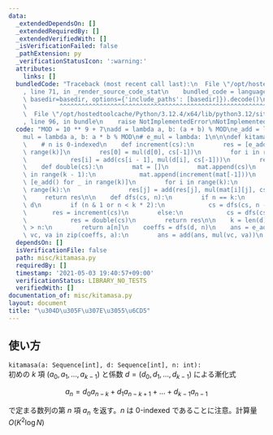 ```yaml
---
data:
  _extendedDependsOn: []
  _extendedRequiredBy: []
  _extendedVerifiedWith: []
  _isVerificationFailed: false
  _pathExtension: py
  _verificationStatusIcon: ':warning:'
  attributes:
    links: []
  bundledCode: "Traceback (most recent call last):\n  File \"/opt/hostedtoolcache/Python/3.12.4/x64/lib/python3.12/site-packages/onlinejudge_verify/documentation/build.py\"\
    , line 71, in _render_source_code_stat\n    bundled_code = language.bundle(stat.path,\
    \ basedir=basedir, options={'include_paths': [basedir]}).decode()\n          \
    \         ^^^^^^^^^^^^^^^^^^^^^^^^^^^^^^^^^^^^^^^^^^^^^^^^^^^^^^^^^^^^^^^^^^^^^^^^^^^^^^^^^\n\
    \  File \"/opt/hostedtoolcache/Python/3.12.4/x64/lib/python3.12/site-packages/onlinejudge_verify/languages/python.py\"\
    , line 96, in bundle\n    raise NotImplementedError\nNotImplementedError\n"
  code: "MOD = 10 ** 9 + 7\nadd = lambda a, b: (a + b) % MOD\ne_add = lambda: 0\n\
    mul = lambda a, b: a * b % MOD\n# e_mul = lambda: 1\n\n\ndef kitamasa(a, d, n):\n\
    \    # n is 0-indexed\n    def increment(cs):\n        res = [e_add() for _ in\
    \ range(k)]\n        res[0] = mul(d[0], cs[-1])\n        for i in range(1, k):\n\
    \            res[i] = add(cs[i - 1], mul(d[i], cs[-1]))\n        return res\n\n\
    \    def double(cs):\n        mat = []\n        mat.append(cs)\n        for i\
    \ in range(k - 1):\n            mat.append(increment(mat[-1]))\n        res =\
    \ [e_add() for _ in range(k)]\n        for i in range(k):\n            for j in\
    \ range(k):\n                res[j] = add(res[j], mul(mat[i][j], cs[i]))\n   \
    \     return res\n\n    def dfs(cs, n):\n        if n == k:\n            return\
    \ d\n        if (n & 1 or n < k * 2):\n            cs = dfs(cs, n - 1)\n     \
    \       res = increment(cs)\n        else:\n            cs = dfs(cs, n // 2)\n\
    \            res = double(cs)\n        return res\n\n    k = len(d)\n    if k\
    \ > n:\n        return a[n]\n    coeffs = dfs(d, n)\n    ans = e_add()\n    for\
    \ vc, va in zip(coeffs, a):\n        ans = add(ans, mul(vc, va))\n    return ans\n"
  dependsOn: []
  isVerificationFile: false
  path: misc/kitamasa.py
  requiredBy: []
  timestamp: '2021-05-03 19:40:57+09:00'
  verificationStatus: LIBRARY_NO_TESTS
  verifiedWith: []
documentation_of: misc/kitamasa.py
layout: document
title: "\u304D\u305F\u307E\u3055\u6CD5"
---
```


## 使い方
`kitamasa(a: Sequence[int], d: Sequence[int], n: int):`  
初めの $k$ 項 $(a_0, a_1, \dots, a_{k-1})$ と係数 $d = (d_0, d_1, \dots, d_{k-1})$ による漸化式

$$a_{n} = d_0 a_{n-k} + d_1 a_{n-k + 1} + \dots + d_{k-1} a_{n-1}$$

で定まる数列の第 $n$ 項 $a_n$ を返す。$n$ は 0-indexed であることに注意。計算量 $O(K^2 \log N)$
